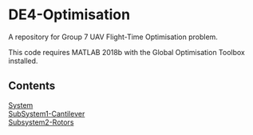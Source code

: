 # DE4-Optimisation
A repository for Group 7 UAV Flight-Time Optimisation problem.  
  
This code requires MATLAB 2018b with the Global Optimisation Toolbox installed.  

## Contents

[System](https://github.com/Scott-Bunting/DE4-Optimisation-SB-NW/tree/master/System)  
[SubSystem1-Cantilever](https://github.com/Scott-Bunting/DE4-Optimisation-SB-NW/tree/master/Subsystem1-Cantilever)  
[Subsystem2-Rotors](https://github.com/Scott-Bunting/DE4-Optimisation-SB-NW/tree/master/Subsystem2-Rotors)  


